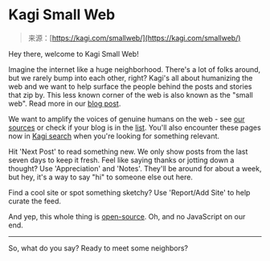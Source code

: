 <!--yml
category: 未分类
date: 2024-05-29 13:19:56
-->

# Kagi Small Web

> 来源：[https://kagi.com/smallweb/](https://kagi.com/smallweb/)

Hey there, welcome to Kagi Small Web!

Imagine the internet like a huge neighborhood. There's a lot of folks around, but we rarely bump into each other, right? Kagi's all about humanizing the web and we want to help surface the people behind the posts and stories that zip by. This less known corner of the web is also known as the "small web". Read more in our [blog post](https://blog.kagi.com/small-web).

We want to amplify the voices of genuine humans on the web - see [our sources](https://github.com/kagisearch/smallweb#small-web) or check if your blog is in the [list](https://github.com/kagisearch/smallweb/blob/main/smallweb.txt). You'll also encounter these pages now in [Kagi search](https://kagi.com) when you're looking for something relevant.

Hit 'Next Post' to read something new. We only show posts from the last seven days to keep it fresh. Feel like saying thanks or jotting down a thought? Use 'Appreciation' and 'Notes'. They'll be around for about a week, but hey, it's a way to say "hi" to someone else out here.

Find a cool site or spot something sketchy? Use 'Report/Add Site' to help curate the feed.

And yep, this whole thing is [open-source](https://github.com/kagisearch/smallweb). Oh, and no JavaScript on our end.

---

So, what do you say? Ready to meet some neighbors?